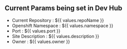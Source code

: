 ## Current Params being set in Dev Hub
- Current Repository : ${{ values.repoName }}
- Openshift Namespace : ${{ values.namespace }}
- Port : ${{ values.port }}
- Site Description : ${{ values.description }}
- Owner : ${{ values.owner }}